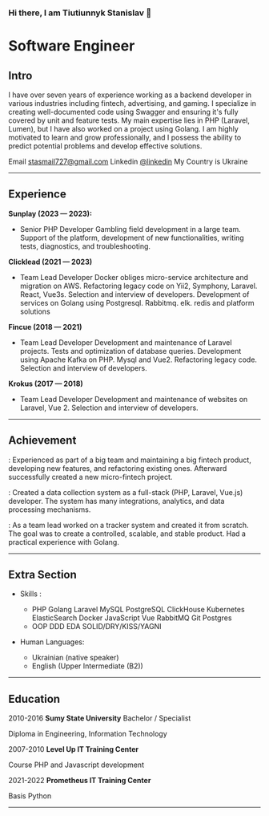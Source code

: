 ### Hi there, I am Tiutiunnyk Stanislav 👋


Software Engineer
============

Intro
----------
I have over seven years of experience working as a backend developer in various industries including fintech, advertising, and gaming. I specialize in creating well-documented code using Swagger and ensuring it's fully covered by unit and feature tests. My main expertise lies in PHP (Laravel, Lumen), but I have also worked on a project using Golang. I am highly motivated to learn and grow professionally, and I possess the ability to predict potential problems and develop effective solutions.

Email                             stasmail727@gmail.com
Linkedin                          [@linkedin](https://www.linkedin.com/in/stanislav-tiutiunnyk-912624111/)
My Country is                      Ukraine
-------------------     ----------------------------
    
Experience
----------

**Sunplay (2023 — 2023):**
* Senior PHP Developer
Gambling field development in a large team. Support of the platform, development of new functionalities, writing tests, diagnostics, and troubleshooting.

**Clicklead (2021 — 2023)**
* Team Lead Developer
Docker obliges micro-service architecture and migration on AWS. Refactoring legacy code on Yii2, Symphony, Laravel. React, Vue3s. Selection and interview of developers. Development of services on Golang using Postgresql. Rabbitmq. elk. redis and platform solutions

**Fincue (2018 — 2021)**
* Team Lead Developer
Development and maintenance of Laravel projects. Tests and optimization of database queries. Development using Apache Kafka on PHP. Mysql and Vue2. Refactoring legacy code. Selection and interview of developers.

**Krokus (2017 — 2018)**
* Team Lead Developer
Development and maintenance of websites on Laravel, Vue 2. Selection and interview of developers.
------------------------------------------------------------------------------------------------------------------------

Achievement
----------
:   Experienced as part of a big team and maintaining a big fintech product, developing new features, and refactoring existing ones. Afterward successfully created a new micro-fintech project.

:  Created a data collection system as a full-stack (PHP, Laravel, Vue.js) developer. The system has many integrations, analytics, and data processing mechanisms.

:   As a team lead worked on a tracker system and created it from scratch. The goal was to create a controlled, scalable, and stable product. Had a practical experience with Golang.

------------------------------------------------------------------------------------------------------------------------

Extra Section
----------
* Skills :
     * PHP Golang Laravel MySQL PostgreSQL ClickHouse Kubernetes ElasticSearch Docker JavaScript Vue RabbitMQ Git Postgres
     * OOP DDD EDA SOLID/DRY/KISS/YAGNI

* Human Languages:
     * Ukrainian (native speaker)
     * English (Upper Intermediate (B2))

------------------------------------------------------------------------------------------------------------------------

Education
---------

2010-2016 
   **Sumy State University** Bachelor / Specialist 

   Diploma in Engineering, Information Technology

2007-2010
   **Level Up IT Training Center**

  Course PHP and Javascript development

2021-2022
   **Prometheus IT Training Center**

  Basis Python
    
------------------------------------------------------------------------------------------------------------------------
<!--
**stas727/stas727** is a ✨ _special_ ✨ repository because its `README.md` (this file) appears on your GitHub profile.

Here are some ideas to get you started:

- 🔭 I’m currently working on ...
- 🌱 I’m currently learning ...
- 👯 I’m looking to collaborate on ...
- 🤔 I’m looking for help with ...
- 💬 Ask me about ...
- 📫 How to reach me: ...
- 😄 Pronouns: ...
- ⚡ Fun fact: ...
-->
